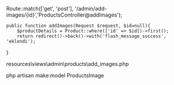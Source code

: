 Route::match(['get', 'post'], '/admin/add-images/{id}','ProductsController@addImages');

	public function addImages(Request $request, $id=null){
        $productDetails = Product::where(['id' => $id])->first();
        return redirect()->back()->with('flash_message_success', 'eklendi');
   }
   
   
resources\views\admin\products\add_images.php



php artisan make:model ProductsImage